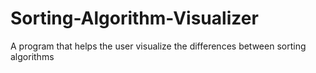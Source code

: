 # Sorting-Algorithm-Visualizer
A program that helps the user visualize the differences between sorting algorithms
